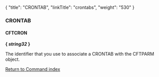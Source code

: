 {
    "title": "CRONTAB",
    "linkTitle": "crontabs",
    "weight": "530"
}<span id="crontab"></span>

### CRONTAB

#### CFTCRON

****{ *string32* }****

The identifier that you use to associate a CRONTAB with the CFTPARM object.

[Return to Command index](../../)
